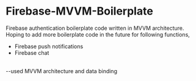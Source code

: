 # Firebase-MVVM-Boilerplate
Firebase authentication boilerplate code written in MVVM architecture. Hoping to add more boilerplate code in the future for 
following functions,
<br>
- Firebase push notifications
- Firebase chat
<br>
--used MVVM architecture and data binding
